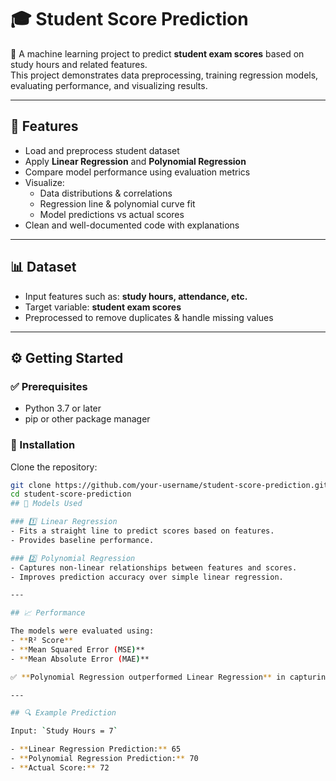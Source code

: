 # 🎓 Student Score Prediction  

📖 A machine learning project to predict **student exam scores** based on study hours and related features.  
This project demonstrates data preprocessing, training regression models, evaluating performance, and visualizing results.  

---

## 🚀 Features  
- Load and preprocess student dataset  
- Apply **Linear Regression** and **Polynomial Regression**  
- Compare model performance using evaluation metrics  
- Visualize:  
  - Data distributions & correlations  
  - Regression line & polynomial curve fit  
  - Model predictions vs actual scores  
- Clean and well-documented code with explanations  

---

## 📊 Dataset  
- Input features such as: **study hours, attendance, etc.**  
- Target variable: **student exam scores**  
- Preprocessed to remove duplicates & handle missing values  

---

## ⚙️ Getting Started  

### ✅ Prerequisites  
- Python 3.7 or later  
- pip or other package manager  

### 🔧 Installation  
Clone the repository:  
```bash
git clone https://github.com/your-username/student-score-prediction.git
cd student-score-prediction
## 🧠 Models Used  

### 1️⃣ Linear Regression  
- Fits a straight line to predict scores based on features.  
- Provides baseline performance.  

### 2️⃣ Polynomial Regression  
- Captures non-linear relationships between features and scores.  
- Improves prediction accuracy over simple linear regression.  

---

## 📈 Performance  

The models were evaluated using:  
- **R² Score**  
- **Mean Squared Error (MSE)**  
- **Mean Absolute Error (MAE)**  

✅ **Polynomial Regression outperformed Linear Regression** in capturing non-linear patterns and gave better accuracy.  

---

## 🔍 Example Prediction  

Input: `Study Hours = 7`  

- **Linear Regression Prediction:** 65  
- **Polynomial Regression Prediction:** 70  
- **Actual Score:** 72  
